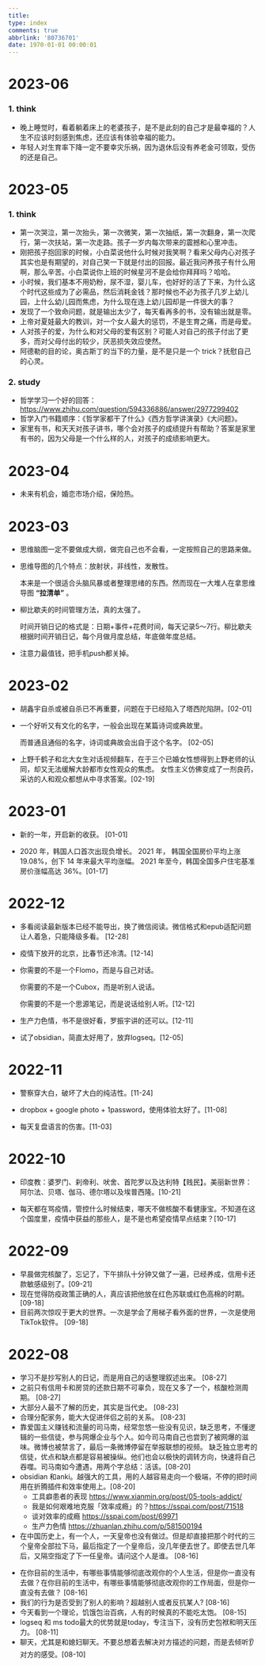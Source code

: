 ```yaml
---
title:
type: index
comments: true
abbrlink: '80736701'
date: 1970-01-01 00:00:01
---
```




# 2023-06

### 1. think

+ 晚上睡觉时，看着躺着床上的老婆孩子，是不是此刻的自己才是最幸福的？人生不应该时刻感到焦虑，还应该有体验幸福的能力。
+ 年轻人对生育率下降一定不要幸灾乐祸，因为退休后没有养老金可领取，受伤的还是自己。



# 2023-05

### 1. think

+ 第一次哭泣，第一次抬头，第一次微笑，第一次抽纸，第一次翻身，第一次爬行，第一次扶站，第一次走路。孩子一岁内每次带来的震撼和心里冲击。
+ 刚把孩子抱回家的时候，小白菜说他什么时候对我笑啊？看来父母内心对孩子其实也是有期望的，对自己笑一下就是付出的回报。最近我问养孩子有什么用啊，那么辛苦。小白菜说你上班的时候星河不是会给你拜拜吗？哈哈。
+ 小时候，我们基本不用奶粉，尿不湿，婴儿车，也好好的活了下来，为什么这个时代这些成为了必需品，然后消耗金钱？那时候也不必为孩子几岁上幼儿园，上什么幼儿园而焦虑，为什么现在连上幼儿园却是一件很大的事？
+ 发现了一个致命问题，就是输出太少了，每天看再多的书，没有输出就是零。
+ 上帝对夏娃最大的教训，对一个女人最大的惩罚，不是生育之痛，而是母爱。
+ 人对孩子的爱，为什么和对父母的爱有区别？可能人对自己的孩子付出了更多，而对父母付出的较少，厌恶损失效应使然。
+ 阿德勒的目的论，奥古斯丁的当下的力量，是不是只是一个 trick？抚慰自己的心灵。



### 2. study

+ 哲学学习一个好的回答：https://www.zhihu.com/question/594336886/answer/2977299402
+ 哲学入门书籍顺序：《哲学家都干了什么》《西方哲学讲演录》《大问题》。
+ 家里有书，和天天对孩子讲书，哪个会对孩子的成绩提升有帮助？答案是家里有书的，因为父母是一个什么样的人，对孩子的成绩影响更大。



# 2023-04

+ 未来有机会，婚恋市场介绍，保险热。

  

# 2023-03

+ 思维脑图一定不要做成大纲，做完自己也不会看，一定按照自己的思路来做。

+ 思维导图的几个特点：放射状，非线性，发散性。

  本来是一个很适合头脑风暴或者整理思绪的东西。然而现在一大堆人在拿思维导图 **“拉清单”** 。

+ 柳比歇夫的时间管理方法，真的太强了。

  时间开销日记的格式是：日期+事件+花费时间，每天记录5～7行。柳比歇夫根据时间开销日记，每个月做月度总结，年底做年度总结。 

+ 注意力最值钱，把手机push都关掉。



# 2023-02

+ 胡鑫宇自杀或被自杀已不再重要，问题在于已经陷入了塔西陀陷阱。[02-01]

+ 一个好听又有文化的名字，一般会出现在某篇诗词或典故里。

  而普通且通俗的名字，诗词或典故会出自于这个名字。 [02-05]

+ 上野千鹤子和北大女生对话视频翻车，在于三个已婚女性想得到上野老师的认同，却又无法缓解大龄都市女性观众的焦虑。 女性主义仿佛变成了一剂良药，采访的人和观众都想从中寻求答案。[02-19]



# 2023-01

+ 新的一年，开启新的收获。 [01-01]

+ 2020 年，韩国人口首次出现负增长。
  2021 年， 韩国全国房价平均上涨 19.08%，创下 14 年来最大平均涨幅。
  2021 年至今，韩国全国多户住宅基准房价涨幅高达 36%。[01-17]



# 2022-12

+ 多看阅读最新版本已经不能导出，换了微信阅读。微信格式和epub适配问题让人着急，只能降级多看。 [12-28]

+ 疫情下放开的北京，比春节还冷清。[12-14]

+ 你需要的不是一个Flomo，而是与自己对话。

  你需要的不是一个Cubox，而是听别人说话。

  你需要的不是一个思源笔记，而是说话给别人听。[12-12]

+ 生产力色情，书不是很好看，罗振宇讲的还可以。[12-11]

+ 试了obsidian，简直太好用了，放弃logseq。[12-05]



# 2022-11

+ 警察穿大白，破坏了大白的纯洁性。[11-24]

+ dropbox + google photo + 1password，使用体验太好了。[11-08]

+ 每天复盘语言的伤害。[11-03]



# 2022-10

+ 印度教：婆罗门、刹帝利、吠舍、首陀罗以及达利特【贱民】。美丽新世界：阿尔法、贝塔、伽马、德尔塔以及埃普西隆。[10-21]

+ 每天都在骂疫情，管控什么时候结束，哪天不做核酸不看健康宝。不知道在这个国度里，疫情中获益的那些人，是不是也希望疫情早点结束？[10-17]

  

# 2022-09

- 早晨做完核酸了，忘记了，下午排队十分钟又做了一遍，已经养成，信用卡还款敏感级别了。[09-21]
- 现在觉得防疫政策正确的人，真应该把他放在红色苏联或红色高棉的时期。 [09-18]
- 目前两次惊叹于更大的世界。一次是学会了用梯子看外面的世界，一次是使用TikTok软件。  [09-18]



# 2022-08

+ 学习不是抄写别人的日记，而是用自己的话整理叙述出来。 [08-27]
+ 之前只有信用卡和房贷的还款日期不可辜负，现在又多了一个，核酸检测周期。 [08-27]
+ 大部分人最不了解的历史，其实是当代史。 [08-23]
+ 合理分配家务，能大大促进伴侣之前的关系。 [08-23]
+ 靠爱国主义赚钱和流量的司马南，经常忽悠一些没有见识，缺乏思考，不懂逻辑的一些信徒，参与网爆企业与个人。如今司马南自己也尝到了被网爆的滋味。微博也被禁言了，最后一条微博停留在举报联想的视频。
  缺乏独立思考的信徒，优点和缺点都是容易被操纵。他们也会以极快的调转方向，快速将自己吞噬。司马南如今遭遇，用两个字总结：活该。[08-20]
+ obsidian 和anki。越强大的工具，用的人越容易走向一个极端，不停的把时间用在折腾插件和效率使用上。[08-20]
  + 工具癖患者的表现  https://www.xianmin.org/post/05-tools-addict/  
  + 我是如何艰难地克服「效率成瘾」的？https://sspai.com/post/71518
  + 谈对效率的成瘾 https://sspai.com/post/69971
  + 生产力色情 https://zhuanlan.zhihu.com/p/581500194
+ 在中国历史上，有一个人，一天皇帝也没有做过。但是却直接把那个时代的三个皇帝全部拉下马，最后指定了一个皇帝后，没几年便去世了。即使去世几年后，又隔空指定了下一任皇帝。请问这个人是谁。 [08-16]

- 在你目前的生活中，有哪些事情能够彻底改观你的个人生活，但是你一直没有去做？在你目前的生活中，有哪些事情能够彻底改观你的工作局面，但是你一直没有去做？  [08-16]
- 我们的行为是否受到了别人的影响？超越别人或者反抗某人?  [08-16]
- 今天看到一个理论，饥饿包治百病，人有的时候真的不能吃太饱。 [08-15]
- logseq 和 ms todo最大的优势就是today，专注当下，没有历史包袱和明天压力。 [08-11]
- 聊天，尤其是和媳妇聊天。不要总想着去解决对方描述的问题，而是去倾听👂对方的感受。[08-10]
